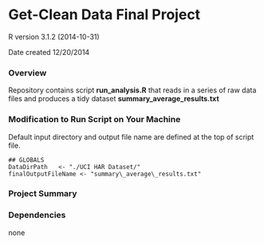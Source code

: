 # Get-Clean Data Final Project  

R version 3.1.2 (2014-10-31) 

Date created 12/20/2014

### Overview
Repository contains script **run\_analysis.R** that reads in a series of raw data 
  files and produces a tidy dataset **summary\_average\_results.txt**

### Modification to Run Script on Your Machine
Default input directory and output file name are defined at the top of script file.

```{r}
## GLOBALS
DataDirPath   <- "./UCI HAR Dataset/"
finalOutputFileName <- "summary\_average\_results.txt"
```

### Project Summary

### Dependencies
none
